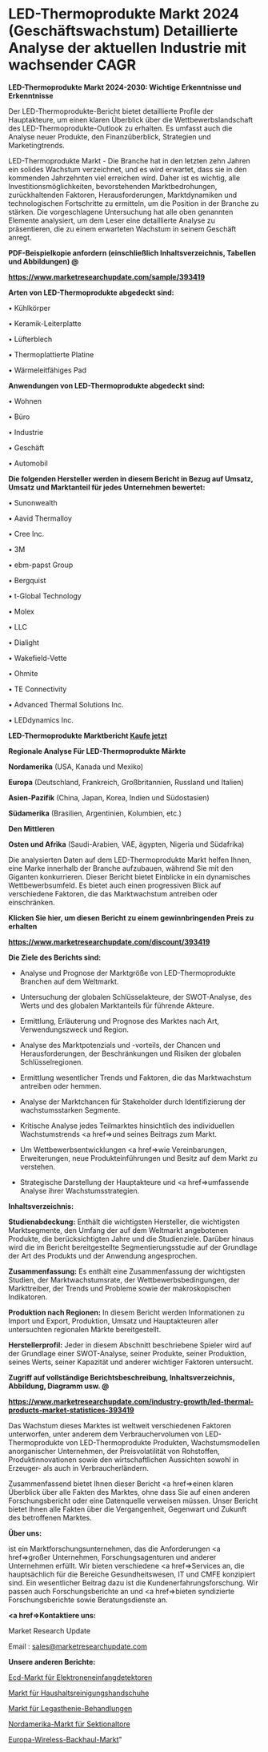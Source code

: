 # LED-Thermoprodukte Markt 2024 (Geschäftswachstum) Detaillierte Analyse der aktuellen Industrie mit wachsender CAGR

<strong>LED-Thermoprodukte Markt 2024-2030: Wichtige Erkenntnisse und Erkenntnisse</strong>

Der LED-Thermoprodukte-Bericht bietet detaillierte Profile der Hauptakteure, um einen klaren Überblick über die Wettbewerbslandschaft des LED-Thermoprodukte-Outlook zu erhalten. Es umfasst auch die Analyse neuer Produkte, den Finanzüberblick, Strategien und Marketingtrends.

LED-Thermoprodukte Markt - Die Branche hat in den letzten zehn Jahren ein solides Wachstum verzeichnet, und es wird erwartet, dass sie in den kommenden Jahrzehnten viel erreichen wird. Daher ist es wichtig, alle Investitionsmöglichkeiten, bevorstehenden Marktbedrohungen, zurückhaltenden Faktoren, Herausforderungen, Marktdynamiken und technologischen Fortschritte zu ermitteln, um die Position in der Branche zu stärken. Die vorgeschlagene Untersuchung hat alle oben genannten Elemente analysiert, um dem Leser eine detaillierte Analyse zu präsentieren, die zu einem erwarteten Wachstum in seinem Geschäft anregt.



<strong><b>PDF-Beispielkopie anfordern (einschließlich Inhaltsverzeichnis, Tabellen und Abbildungen) @ </b></strong>

<strong><a href=https://www.marketresearchupdate.com/sample/393419>

<strong>https://www.marketresearchupdate.com/sample/393419</u></a></strong></strong>



<strong>Arten von LED-Thermoprodukte abgedeckt sind:</strong>

• Kühlkörper

• Keramik-Leiterplatte

• Lüfterblech

• Thermoplattierte Platine

• Wärmeleitfähiges Pad



<strong>Anwendungen von LED-Thermoprodukte abgedeckt sind:</strong>

• Wohnen

• Büro

• Industrie

• Geschäft

• Automobil



<strong>Die folgenden Hersteller werden in diesem Bericht in Bezug auf Umsatz, Umsatz und Marktanteil für jedes Unternehmen bewertet:</strong>

• Sunonwealth

• Aavid Thermalloy

• Cree Inc.

• 3M

• ebm-papst Group

• Bergquist

• t-Global Technology

• Molex

• LLC

• Dialight

• Wakefield-Vette

• Ohmite

• TE Connectivity

• Advanced Thermal Solutions Inc.

• LEDdynamics Inc.



<strong>LED-Thermoprodukte Marktbericht <a href=https://www.marketresearchupdate.com/buynow/393419>Kaufe jetzt</a></strong>



<strong>Regionale Analyse Für LED-Thermoprodukte Märkte</strong>



<strong>Nordamerika</strong> (USA, Kanada und Mexiko)



<strong>Europa</strong> (Deutschland, Frankreich, Großbritannien, Russland und Italien)



<strong>Asien-Pazifik</strong> (China, Japan, Korea, Indien und Südostasien)



<strong>Südamerika</strong> (Brasilien, Argentinien, Kolumbien, etc.)



<strong>Den Mittleren</strong> 

<strong>Osten und Afrika</strong> (Saudi-Arabien, VAE, ägypten, Nigeria und Südafrika)

Die analysierten Daten auf dem LED-Thermoprodukte Markt helfen Ihnen, eine Marke innerhalb der Branche aufzubauen, während Sie mit den Giganten konkurrieren. Dieser Bericht bietet Einblicke in ein dynamisches Wettbewerbsumfeld. Es bietet auch einen progressiven Blick auf verschiedene Faktoren, die das Marktwachstum antreiben oder einschränken.



<strong>Klicken Sie hier, um diesen Bericht zu einem gewinnbringenden Preis zu erhalten
</strong>

<strong><a href=https://www.marketresearchupdate.com/discount/393419>https://www.marketresearchupdate.com/discount/393419</b></u></strong></a>



<strong>Die Ziele des Berichts sind:</strong>

- Analyse und Prognose der Marktgröße von LED-Thermoprodukte Branchen auf dem Weltmarkt.

- Untersuchung der globalen Schlüsselakteure, der SWOT-Analyse, des Werts und des globalen Marktanteils für führende Akteure.

- Ermittlung, Erläuterung und Prognose des Marktes nach Art, Verwendungszweck und Region.

- Analyse des Marktpotenzials und -vorteils, der Chancen und Herausforderungen, der Beschränkungen und Risiken der globalen Schlüsselregionen.

- Ermittlung wesentlicher Trends und Faktoren, die das Marktwachstum antreiben oder hemmen.

- Analyse der Marktchancen für Stakeholder durch Identifizierung der wachstumsstarken Segmente.

- Kritische Analyse jedes Teilmarktes hinsichtlich des individuellen Wachstumstrends <a href=>und</a> seines Beitrags zum Markt.

- Um Wettbewerbsentwicklungen <a href=>wie</a> Vereinbarungen, Erweiterungen, neue Produkteinführungen und Besitz auf dem Markt zu verstehen.

- Strategische Darstellung der Hauptakteure und <a href=>umfas</a>sende Analyse ihrer Wachstumsstrategien.



<strong>Inhaltsverzeichnis:</strong>



<strong>Studienabdeckung:</strong> Enthält die wichtigsten Hersteller, die wichtigsten Marktsegmente, den Umfang der auf dem Weltmarkt angebotenen Produkte, die berücksichtigten Jahre und die Studienziele. Darüber hinaus wird die im Bericht bereitgestellte Segmentierungsstudie auf der Grundlage der Art des Produkts und der Anwendung angesprochen.



<strong>Zusammenfassung:</strong> Es enthält eine Zusammenfassung der wichtigsten Studien, der Marktwachstumsrate, der Wettbewerbsbedingungen, der Markttreiber, der Trends und Probleme sowie der makroskopischen Indikatoren.



<strong>Produktion nach Regionen:</strong> In diesem Bericht werden Informationen zu Import und Export, Produktion, Umsatz und Hauptakteuren aller untersuchten regionalen Märkte bereitgestellt.



<strong>Herstellerprofil:</strong> Jeder in diesem Abschnitt beschriebene Spieler wird auf der Grundlage einer SWOT-Analyse, seiner Produkte, seiner Produktion, seines Werts, seiner Kapazität und anderer wichtiger Faktoren untersucht.



<strong><b>Zugriff auf vollständige Berichtsbeschreibung, Inhaltsverzeichnis, Abbildung, Diagramm usw. @ </b></strong>

<strong><a href=https://www.marketresearchupdate.com/industry-growth/led-thermal-products-market-statistices-393419>https://www.marketresearchupdate.com/industry-growth/led-thermal-products-market-statistices-393419</a></strong>

Das Wachstum dieses Marktes ist weltweit verschiedenen Faktoren unterworfen, unter anderem dem Verbrauchervolumen von LED-Thermoprodukte von LED-Thermoprodukte Produkten, Wachstumsmodellen anorganischer Unternehmen, der Preisvolatilität von Rohstoffen, Produktinnovationen sowie den wirtschaftlichen Aussichten sowohl in Erzeuger- als auch in Verbraucherländern.

Zusammenfassend bietet Ihnen dieser Bericht <a href=>einen</a> klaren Überblick über alle Fakten des Marktes, ohne dass Sie auf einen anderen Forschungsbericht oder eine Datenquelle verweisen müssen. Unser Bericht bietet Ihnen alle Fakten über die Vergangenheit, Gegenwart und Zukunft des betroffenen Marktes.



<strong>Über uns:</strong>

 ist ein Marktforschungsunternehmen, das die Anforderungen <a href=>großer</a> Unternehmen, Forschungsagenturen und anderer Unternehmen erfüllt. Wir bieten verschiedene <a href=>Services</a> an, die hauptsächlich für die Bereiche Gesundheitswesen, IT und CMFE konzipiert sind. Ein wesentlicher Beitrag dazu ist die Kundenerfahrungsforschung. Wir passen auch Forschungsberichte an und <a href=>bieten</a> syndizierte Forschungsberichte sowie Beratungsdienste an.



<strong><a href=>Kontaktiere uns:</a></strong>

Market Research Update

Email : sales@marketresearchupdate.com



<strong>Unsere anderen Berichte:</strong>

<a href=https://www.linkedin.com/pulse/electron-capture-detectors-ecd-market-expected-witness>Ecd-Markt für Elektroneneinfangdetektoren</a>

<a href=https://www.linkedin.com/pulse/household-cleaning-gloves-market-research>Markt für Haushaltsreinigungshandschuhe</a>

<a href=https://www.linkedin.com/pulse/dyslexia-treatments-market-size-trends-consumption>Markt für Legasthenie-Behandlungen</a>

<a href=https://www.linkedin.com/pulse/north-america-overhead-door-market-future-demand>Nordamerika-Markt für Sektionaltore</a>

<a href=https://www.linkedin.com/pulse/europe-wireless-backhaul-market-size-2023-top>Europa-Wireless-Backhaul-Markt</a>"

